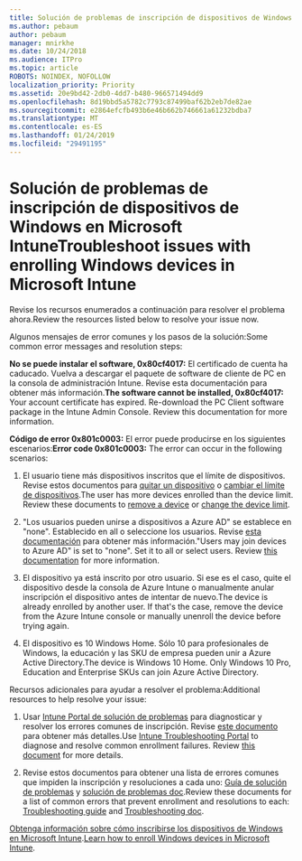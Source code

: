 ```yaml
---
title: Solución de problemas de inscripción de dispositivos de Windows en Microsoft Intune
ms.author: pebaum
author: pebaum
manager: mnirkhe
ms.date: 10/24/2018
ms.audience: ITPro
ms.topic: article
ROBOTS: NOINDEX, NOFOLLOW
localization_priority: Priority
ms.assetid: 20e9bd42-2db0-4dd7-b480-966571494dd9
ms.openlocfilehash: 8d19bbd5a5782c7793c87499baf62b2eb7de82ae
ms.sourcegitcommit: e2864efcfb493b6e46b662b746661a61232bdba7
ms.translationtype: MT
ms.contentlocale: es-ES
ms.lasthandoff: 01/24/2019
ms.locfileid: "29491195"
---
```

# <a name="troubleshoot-issues-with-enrolling-windows-devices-in-microsoft-intune"></a><span data-ttu-id="e66b9-102">Solución de problemas de inscripción de dispositivos de Windows en Microsoft Intune</span><span class="sxs-lookup"><span data-stu-id="e66b9-102">Troubleshoot issues with enrolling Windows devices in Microsoft Intune</span></span>

<span data-ttu-id="e66b9-103">Revise los recursos enumerados a continuación para resolver el problema ahora.</span><span class="sxs-lookup"><span data-stu-id="e66b9-103">Review the resources listed below to resolve your issue now.</span></span> 
  
<span data-ttu-id="e66b9-104">Algunos mensajes de error comunes y los pasos de la solución:</span><span class="sxs-lookup"><span data-stu-id="e66b9-104">Some common error messages and resolution steps:</span></span>
  
 <span data-ttu-id="e66b9-p101">**No se puede instalar el software, 0x80cf4017:** El certificado de cuenta ha caducado. Vuelva a descargar el paquete de software de cliente de PC en la consola de administración Intune. Revise esta documentación para obtener más información.</span><span class="sxs-lookup"><span data-stu-id="e66b9-p101">**The software cannot be installed, 0x80cf4017:** Your account certificate has expired. Re-download the PC Client software package in the Intune Admin Console. Review this documentation for more information.</span></span> 
  
 <span data-ttu-id="e66b9-108">**Código de error 0x801c0003:** El error puede producirse en los siguientes escenarios:</span><span class="sxs-lookup"><span data-stu-id="e66b9-108">**Error code 0x801c0003:** The error can occur in the following scenarios:</span></span> 
  
1. <span data-ttu-id="e66b9-p102">El usuario tiene más dispositivos inscritos que el límite de dispositivos. Revise estos documentos para [quitar un dispositivo](https://docs.microsoft.com/en-us/intune/devices-wipe) o [cambiar el límite de dispositivos](https://docs.microsoft.com/en-us/intune/enrollment-restrictions-set#set-device-limit-restrictions).</span><span class="sxs-lookup"><span data-stu-id="e66b9-p102">The user has more devices enrolled than the device limit. Review these documents to [remove a device](https://docs.microsoft.com/en-us/intune/devices-wipe) or [change the device limit](https://docs.microsoft.com/en-us/intune/enrollment-restrictions-set#set-device-limit-restrictions).</span></span>
    
2. <span data-ttu-id="e66b9-p103">"Los usuarios pueden unirse a dispositivos a Azure AD" se establece en "none". Establecido en all o seleccione los usuarios. Revise [esta documentación](https://docs.microsoft.com/en-us/azure/active-directory/device-management-azure-portal#configure-device-settings) para obtener más información.</span><span class="sxs-lookup"><span data-stu-id="e66b9-p103">"Users may join devices to Azure AD" is set to "none". Set it to all or select users. Review [this documentation](https://docs.microsoft.com/en-us/azure/active-directory/device-management-azure-portal#configure-device-settings) for more information.</span></span> 
    
3. <span data-ttu-id="e66b9-p104">El dispositivo ya está inscrito por otro usuario. Si ese es el caso, quite el dispositivo desde la consola de Azure Intune o manualmente anular inscripción el dispositivo antes de intentar de nuevo.</span><span class="sxs-lookup"><span data-stu-id="e66b9-p104">The device is already enrolled by another user. If that's the case, remove the device from the Azure Intune console or manually unenroll the device before trying again.</span></span>
    
4. <span data-ttu-id="e66b9-p105">El dispositivo es 10 Windows Home. Sólo 10 para profesionales de Windows, la educación y las SKU de empresa pueden unir a Azure Active Directory.</span><span class="sxs-lookup"><span data-stu-id="e66b9-p105">The device is Windows 10 Home. Only Windows 10 Pro, Education and Enterprise SKUs can join Azure Active Directory.</span></span>
    
<span data-ttu-id="e66b9-118">Recursos adicionales para ayudar a resolver el problema:</span><span class="sxs-lookup"><span data-stu-id="e66b9-118">Additional resources to help resolve your issue:</span></span>
  
1. <span data-ttu-id="e66b9-p106">Usar [Intune Portal de solución de problemas](https://devicemanagement.microsoft.com/#blade/Microsoft_Intune_DeviceSettings/TroubleshootBlade) para diagnosticar y resolver los errores comunes de inscripción. Revise [este documento](https://docs.microsoft.com/en-us/intune/help-desk-operators) para obtener más detalles.</span><span class="sxs-lookup"><span data-stu-id="e66b9-p106">Use [Intune Troubleshooting Portal](https://devicemanagement.microsoft.com/#blade/Microsoft_Intune_DeviceSettings/TroubleshootBlade) to diagnose and resolve common enrollment failures. Review [this document](https://docs.microsoft.com/en-us/intune/help-desk-operators) for more details.</span></span> 
    
2. <span data-ttu-id="e66b9-121">Revise estos documentos para obtener una lista de errores comunes que impiden la inscripción y resoluciones a cada uno: [Guía de solución de problemas](https://support.microsoft.com/en-us/help/4089533/troubleshooting-windows-device-enrollment-problems-in-microsoft-intune) y [solución de problemas doc](https://docs.microsoft.com/en-us/intune-classic/troubleshoot/troubleshoot-device-enrollment-in-intune).</span><span class="sxs-lookup"><span data-stu-id="e66b9-121">Review these documents for a list of common errors that prevent enrollment and resolutions to each: [Troubleshooting guide](https://support.microsoft.com/en-us/help/4089533/troubleshooting-windows-device-enrollment-problems-in-microsoft-intune) and [Troubleshooting doc](https://docs.microsoft.com/en-us/intune-classic/troubleshoot/troubleshoot-device-enrollment-in-intune).</span></span>
    
<span data-ttu-id="e66b9-122">[Obtenga información sobre cómo inscribirse los dispositivos de Windows en Microsoft Intune](https://docs.microsoft.com/en-us/intune/windows-enroll).</span><span class="sxs-lookup"><span data-stu-id="e66b9-122">[Learn how to enroll Windows devices in Microsoft Intune](https://docs.microsoft.com/en-us/intune/windows-enroll).</span></span>
  

